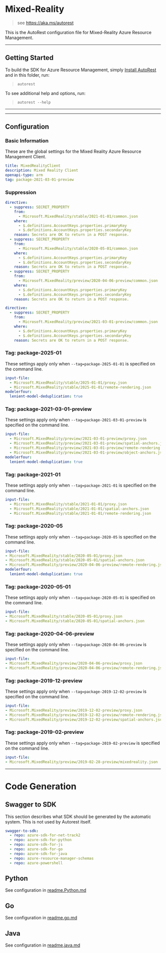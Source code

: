 # Mixed-Reality

> see https://aka.ms/autorest

This is the AutoRest configuration file for Mixed-Reality Azure Resource Management.


---

## Getting Started

To build the SDK for Azure Resource Management, simply [Install AutoRest](https://aka.ms/autorest/install) and in this folder, run:

> `autorest`

To see additional help and options, run:

> `autorest --help`

---

---

## Configuration

### Basic Information

These are the global settings for the Mixed Reality Azure Resource Management Client.

``` yaml
title: MixedRealityClient
description: Mixed Reality Client
openapi-type: arm
tag: package-2021-03-01-preview
```

### Suppression
``` yaml
directive:
  - suppress: SECRET_PROPERTY
    from:
      - Microsoft.MixedReality/stable/2021-01-01/common.json
    where:
      - $.definitions.AccountKeys.properties.primaryKey
      - $.definitions.AccountKeys.properties.secondaryKey
    reason: Secrets are OK to return in a POST response.
  - suppress: SECRET_PROPERTY
    from:
      - Microsoft.MixedReality/stable/2020-05-01/common.json
    where:
      - $.definitions.AccountKeys.properties.primaryKey
      - $.definitions.AccountKeys.properties.secondaryKey
    reason: Secrets are OK to return in a POST response.
  - suppress: SECRET_PROPERTY
    from:
      - Microsoft.MixedReality/preview/2020-04-06-preview/common.json
    where:
      - $.definitions.AccountKeys.properties.primaryKey
      - $.definitions.AccountKeys.properties.secondaryKey
    reason: Secrets are OK to return in a POST response.
```

``` yaml
directive:
  - suppress: SECRET_PROPERTY
    from:
      - Microsoft.MixedReality/preview/2021-03-01-preview/common.json
    where:
      - $.definitions.AccountKeys.properties.primaryKey
      - $.definitions.AccountKeys.properties.secondaryKey
    reason: Secrets are OK to return in a POST response.
```

### Tag: package-2025-01

These settings apply only when `--tag=package-2025-01-01` is specified on the command line.

```yaml $(tag) == 'package-2025-01-01'
input-file:
  - Microsoft.MixedReality/stable/2025-01-01/proxy.json
  - Microsoft.MixedReality/stable/2025-01-01/remote-rendering.json
modelerfour:
  lenient-model-deduplication: true
```

### Tag: package-2021-03-01-preview

These settings apply only when `--tag=package-2021-03-01-preview` is specified on the command line.

```yaml $(tag) == 'package-2021-03-01-preview'
input-file:
  - Microsoft.MixedReality/preview/2021-03-01-preview/proxy.json
  - Microsoft.MixedReality/preview/2021-03-01-preview/spatial-anchors.json
  - Microsoft.MixedReality/preview/2021-03-01-preview/remote-rendering.json
  - Microsoft.MixedReality/preview/2021-03-01-preview/object-anchors.json
modelerfour:
  lenient-model-deduplication: true
```

### Tag: package-2021-01

These settings apply only when `--tag=package-2021-01` is specified on the command line.

```yaml $(tag) == 'package-2021-01'
input-file:
  - Microsoft.MixedReality/stable/2021-01-01/proxy.json
  - Microsoft.MixedReality/stable/2021-01-01/spatial-anchors.json
  - Microsoft.MixedReality/stable/2021-01-01/remote-rendering.json
```

### Tag: package-2020-05

These settings apply only when `--tag=package-2020-05` is specified on the command line.

``` yaml $(tag) == 'package-2020-05'
input-file:
- Microsoft.MixedReality/stable/2020-05-01/proxy.json
- Microsoft.MixedReality/stable/2020-05-01/spatial-anchors.json
- Microsoft.MixedReality/preview/2020-04-06-preview/remote-rendering.json
modelerfour:
  lenient-model-deduplication: true
```


### Tag: package-2020-05-01

These settings apply only when `--tag=package-2020-05-01` is specified on the command line.

``` yaml $(tag) == 'package-2020-05-01'
input-file:
- Microsoft.MixedReality/stable/2020-05-01/proxy.json
- Microsoft.MixedReality/stable/2020-05-01/spatial-anchors.json
```

### Tag: package-2020-04-06-preview

These settings apply only when `--tag=package-2020-04-06-preview` is specified on the command line.

``` yaml $(tag) == 'package-2020-04-06-preview'
input-file:
- Microsoft.MixedReality/preview/2020-04-06-preview/proxy.json
- Microsoft.MixedReality/preview/2020-04-06-preview/remote-rendering.json
```

### Tag: package-2019-12-preview

These settings apply only when `--tag=package-2019-12-02-preview` is specified on the command line.

``` yaml $(tag) == 'package-2019-12-02-preview'
input-file:
- Microsoft.MixedReality/preview/2019-12-02-preview/proxy.json
- Microsoft.MixedReality/preview/2019-12-02-preview/remote-rendering.json
- Microsoft.MixedReality/preview/2019-12-02-preview/spatial-anchors.json
```

### Tag: package-2019-02-preview

These settings apply only when `--tag=package-2019-02-preview` is specified on the command line.

``` yaml $(tag) == 'package-2019-02-preview'
input-file:
- Microsoft.MixedReality/preview/2019-02-28-preview/mixedreality.json
```

---

# Code Generation

## Swagger to SDK

This section describes what SDK should be generated by the automatic system.
This is not used by Autorest itself.

``` yaml $(swagger-to-sdk)
swagger-to-sdk:
  - repo: azure-sdk-for-net-track2
  - repo: azure-sdk-for-python
  - repo: azure-sdk-for-js
  - repo: azure-sdk-for-go
  - repo: azure-sdk-for-java
  - repo: azure-resource-manager-schemas
  - repo: azure-powershell
```

## Python

See configuration in [readme.Python.md](./readme.python.md)

## Go

See configuration in [readme.go.md](./readme.go.md)

## Java

See configuration in [readme.java.md](./readme.java.md)


